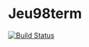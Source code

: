 # Jeu98term

[![Build Status](https://github.com/MatMaz5/Jeu98term.jl/actions/workflows/CI.yml/badge.svg?branch=main)](https://github.com/MatMaz5/Jeu98term.jl/actions/workflows/CI.yml?query=branch%3Amain)
